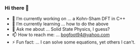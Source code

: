 ### Hi there 👋


- 🔭 I’m currently working on ... a Kohn-Sham DFT in C++
- 🌱 I’m currently learning ... how to do the above
- 💬 Ask me about ... Solid State Physics, I guess?
- 📫 How to reach me: ... bogfoot94@yahoo.com
- ⚡ Fun fact: ... I can solve some equations, yet others I can't. 
